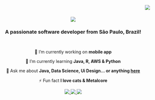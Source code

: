 
<img align="right" src="https://visitor-badge.laobi.icu/badge?page_id=anamuratissij.anamuratissij" />

<h1 align="center">
    <img src="https://readme-typing-svg.herokuapp.com/?font=Righteous&size=35&center=true&vCenter=true&width=500&height=70&duration=4000&lines=Hi+There!+👋;+I'm+Ana+Murati!;" />
</h1>

<h3 align="center">A passionate software developer from São Paulo, Brazil!</h3>

<br/>

<div align="center">
 
 🔭 I’m currently working on **mobile app**
 
 🌱 I’m currently learning **Java, R, AWS & Python**

💬 Ask me about **Java, Data Science, Ui Design... or anything [here](https://github.com/anamuratissij/anamuratissij/issues)**

⚡ Fun fact **I love cats & Metalcore**

 </div>
 
<div align="center"> 
  <a href="mailto:anamuratissij@gmail.com">
    <img src="https://img.shields.io/badge/Gmail-333333?style=for-the-badge&logo=gmail&logoColor=red" />
  </a>
  <a href="https://linkedin.com/anamuratissij" target="_blank">
    <img src="https://img.shields.io/badge/LinkedIn-0077B5?style=for-the-badge&logo=linkedin&logoColor=white" target="_blank" />
  </a>
  <a href="https://anamuratissij.com" target="_blank">
     <img src="https://img.shields.io/badge/Portfolio-FF5722?style=for-the-badge&logo=todoist&logoColor=white" target="_blank" /> <!-- sqlite, safari, google-chrome are other good icon options -->
  </a>
</div>


